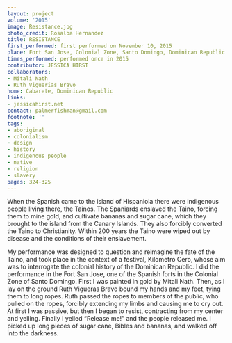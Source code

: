```yaml
---
layout: project
volume: '2015'
image: Resistance.jpg
photo_credit: Rosalba Hernandez
title: RESISTANCE
first_performed: first performed on November 10, 2015
place: Fort San Jose, Colonial Zone, Santo Domingo, Dominican Republic
times_performed: performed once in 2015
contributor: JESSICA HIRST
collaborators:
- Mitali Nath
- Ruth Viguerías Bravo
home: Cabarete, Dominican Republic
links:
- jessicahirst.net
contact: palmerfishman@gmail.com
footnote: ''
tags:
- aboriginal
- colonialism
- design
- history
- indigenous people
- native
- religion
- slavery
pages: 324-325
---
```


When the Spanish came to the island of Hispaniola there were indigenous people living there, the Tainos. The Spaniards enslaved the Taino, forcing them to mine gold, and cultivate bananas and sugar cane, which they brought to the island from the Canary Islands. They also forcibly converted the Taino to Christianity. Within 200 years the Taino were wiped out by disease and the conditions of their enslavement.

My performance was designed to question and reimagine the fate of the Taino, and took place in the context of a festival, Kilometro Cero, whose aim was to interrogate the colonial history of the Dominican Republic. I did the performance in the Fort San Jose, one of the Spanish forts in the Colonial Zone of Santo Domingo. First I was painted in gold by Mitali Nath. Then, as I lay on the ground Ruth Vigueras Bravo bound my hands and my feet, tying them to long ropes. Ruth passed the ropes to members of the public, who pulled on the ropes, forcibly extending my limbs and causing me to cry out. At first I was passive, but then I began to resist, contracting from my center and yelling. Finally I yelled “Release me!” and the people released me. I picked up long pieces of sugar cane, Bibles and bananas, and walked off into the darkness.
